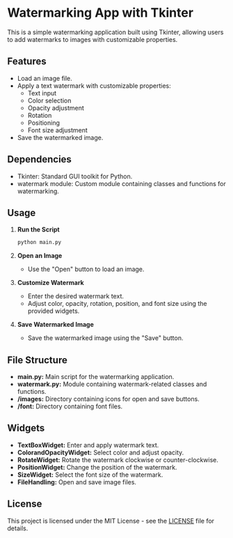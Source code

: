 # Watermarking App with Tkinter

This is a simple watermarking application built using Tkinter, allowing users to add watermarks to images with customizable properties.

## Features

- Load an image file.
- Apply a text watermark with customizable properties:
  - Text input
  - Color selection
  - Opacity adjustment
  - Rotation
  - Positioning
  - Font size adjustment
- Save the watermarked image.

## Dependencies

- Tkinter: Standard GUI toolkit for Python.
- watermark module: Custom module containing classes and functions for watermarking.

## Usage

1. **Run the Script**
    ```python
    python main.py
    ```

2. **Open an Image**
   - Use the "Open" button to load an image.
   
3. **Customize Watermark**
   - Enter the desired watermark text.
   - Adjust color, opacity, rotation, position, and font size using the provided widgets.

4. **Save Watermarked Image**
   - Save the watermarked image using the "Save" button.

## File Structure

- **main.py:** Main script for the watermarking application.
- **watermark.py:** Module containing watermark-related classes and functions.
- **/images:** Directory containing icons for open and save buttons.
- **/font:** Directory containing font files.

## Widgets

- **TextBoxWidget:** Enter and apply watermark text.
- **ColorandOpacityWidget:** Select color and adjust opacity.
- **RotateWidget:** Rotate the watermark clockwise or counter-clockwise.
- **PositionWidget:** Change the position of the watermark.
- **SizeWidget:** Select the font size of the watermark.
- **FileHandling:** Open and save image files.

## License

This project is licensed under the MIT License - see the [LICENSE](LICENSE) file for details.
